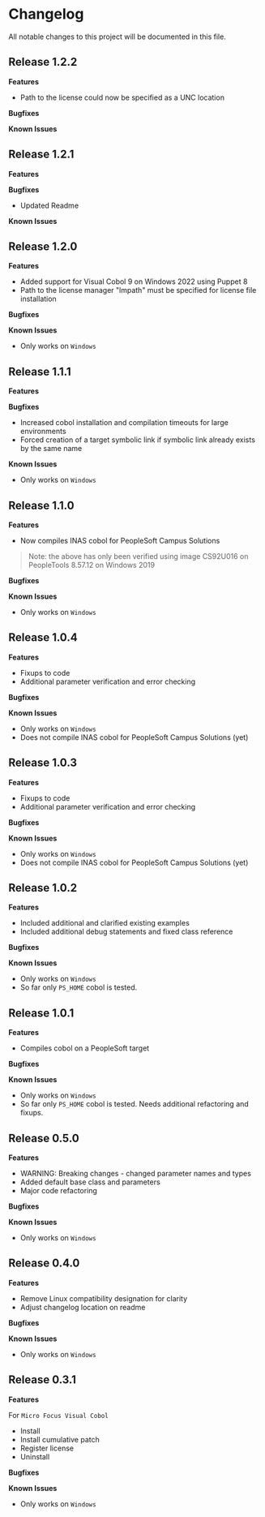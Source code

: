 # Changelog

All notable changes to this project will be documented in this file.

## Release 1.2.2

**Features**

* Path to the license could now be specified as a UNC location

**Bugfixes**

**Known Issues**


## Release 1.2.1

**Features**

**Bugfixes**

* Updated Readme

**Known Issues**


## Release 1.2.0

**Features**

* Added support for Visual Cobol 9 on Windows 2022 using Puppet 8
* Path to the license manager "lmpath" must be specified for license file installation

**Bugfixes**

**Known Issues**

* Only works on `Windows`

## Release 1.1.1

**Features**

**Bugfixes**

* Increased cobol installation and compilation timeouts for large environments
* Forced creation of a target symbolic link if symbolic link already exists by the same name

**Known Issues**

* Only works on `Windows`

## Release 1.1.0

**Features**

* Now compiles INAS cobol for PeopleSoft Campus Solutions

> Note: the above has only been verified using image CS92U016 on PeopleTools 8.57.12 on Windows 2019

**Bugfixes**

**Known Issues**

* Only works on `Windows`

## Release 1.0.4

**Features**

* Fixups to code
* Additional parameter verification and error checking

**Bugfixes**

**Known Issues**

* Only works on `Windows`
* Does not compile INAS cobol for PeopleSoft Campus Solutions (yet)

## Release 1.0.3

**Features**

* Fixups to code
* Additional parameter verification and error checking

**Bugfixes**

**Known Issues**

* Only works on `Windows`
* Does not compile INAS cobol for PeopleSoft Campus Solutions (yet)

## Release 1.0.2

**Features**

* Included additional and clarified existing examples
* Included additional debug statements and fixed class reference

**Bugfixes**

**Known Issues**

* Only works on `Windows`
* So far only `PS_HOME` cobol is tested.

## Release 1.0.1

**Features**

* Compiles cobol on a PeopleSoft target

**Bugfixes**

**Known Issues**

* Only works on `Windows`
* So far only `PS_HOME` cobol is tested.  Needs additional refactoring and fixups.

## Release 0.5.0

**Features**

* WARNING: Breaking changes - changed parameter names and types
* Added default base class and parameters
* Major code refactoring

**Bugfixes**

**Known Issues**

* Only works on `Windows`

## Release 0.4.0

**Features**

* Remove Linux compatibility designation for clarity
* Adjust changelog location on readme

**Bugfixes**

**Known Issues**

* Only works on `Windows`

## Release 0.3.1

**Features**

For `Micro Focus Visual Cobol`
* Install
* Install cumulative patch
* Register license
* Uninstall

**Bugfixes**

**Known Issues**

* Only works on `Windows`
